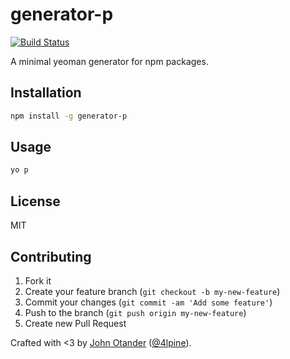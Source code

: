 # generator-p

[![Build Status](https://secure.travis-ci.org/johnotander/generator-p.png?branch=master)](https://travis-ci.org/johnotander/generator-p)

A minimal yeoman generator for npm packages.

## Installation

```bash
npm install -g generator-p
```

## Usage

```bash
yo p
```

## License

MIT

## Contributing

1. Fork it
2. Create your feature branch (`git checkout -b my-new-feature`)
3. Commit your changes (`git commit -am 'Add some feature'`)
4. Push to the branch (`git push origin my-new-feature`)
5. Create new Pull Request

Crafted with <3 by [John Otander](http://johnotander.com) ([@4lpine](https://twitter.com/4lpine)).
